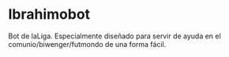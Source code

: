 # Ibrahimobot
Bot de laLiga. Especialmente diseñado para servir de ayuda en el comunio/biwenger/futmondo de una forma fácil.
